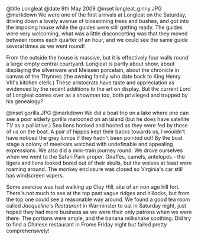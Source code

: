 @title		Longleat
@date		9th May 2009
@inset		longleat_ginny.JPG
@markdown
We were one of the first arrivals at Longleat on the Saturday, driving down a lovely avenue of blossoming trees and bushes, and got into the imposing house while the guides were still getting ready. The guides were very welcoming, what was a little disconcerting was that they moved between rooms each quarter of an hour, and we could see the same guide several times as we went round!

From the outside the house is massive, but it is effectively four walls round a large empty central courtyard.  Longleat is partly about show, about displaying the silverware and Meissen porcelain, about the chronicle in canvas of the Thynnes (the owning family who date back to King Henry VIII's kitchen clerk.) These aristocrats have taste and appreciation as evidenced by the recent additions to the art on display. But the current Lord of Longleat comes over as a showman too, both privileged and trapped by his genealogy?

@inset		gorilla.JPG
@markdown
We did a boat trip on a lake where one can see a poor elderly gorilla marooned on an island (but he does have satellite TV as a palliative.) Sea lions honked and hooted as they were fed by those of us on the boat. A pair of hippos kept their backs towards us, I wouldn't have noticed the grey lumps if they hadn't been pointed out! By the boat stage a colony of meerkats watched with undefinable and appealing expressions. We also did a mini-train journey round. We drove ourselves when we went to the Safari Park proper. Giraffes, camels, antelopes - the tigers and lions looked bored out of their skulls, but the wolves at least were roaming around. The monkey enclosure was closed so Virginia's car still has windscreen wipers.

Some exercise was had walking up Cley Hill, site of an iron age hill fort. There's not much to see at the top past vague ridges and hillocks, but from the top one could see a reasonable way around. We found a good tea room called *Jacqueline's Restaurant*
in Warminster to eat in Saturday night, just hoped they had more business as we were their only patrons when we were there. The portions were ample, and the banana milkshake soothing. Did try to find a Chinese restaurant in Frome Friday night but failed pretty comprehensively!
